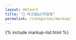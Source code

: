```yaml
---
layout: default
title: "📁 마크업&스타일링"
permalink: /categories/markup/
---
```


{% include markup-list.html %}

